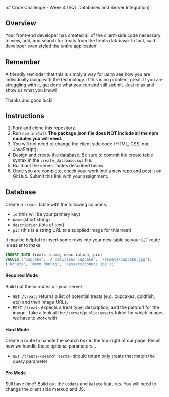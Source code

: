 n# Code Challenge - Week 4 (SQL Databases and Server Integration)

## Overview

Your front-end developer has created all of the client-side code
necessary to view, add, and search for treats from the treats
database. In fact, said developer even styled the entire application!


## Remember
A friendly reminder that this is simply a way for us to see how you are individually doing with the technology. If this is no problem, great. If you are struggling with it, get done what you can and still submit. Just relax and show us what you know!

Thanks and good luck!


## Instructions

1. Fork and clone this repository.
2. Run `npm install` **The package.json file does NOT include all the npm modules you will need.**
2. You will not need to change the client side code (HTML, CSS, nor JavaScript);
3. Design and create the database. Be sure to commit the create table syntax in the `create_database.sql` file.
4. Build out the server routes described below.
5. Once you are complete, check your work into a new repo and post it on GitHub. Submit this link with your assignment.

## Database

Create a `treats` table with the following columns:

* `id` (this will be your primary key)
* `name` (short string)
* `description` (lots of text)
* `pic` (this is a string URL to a supplied image for this treat)

It may be helpful to insert some rows into your new table so your `GET` route is easier to make.

```SQL
INSERT INTO treats (name, description, pic)
VALUES ('Cupcake', 'A delicious cupcake', '/assets/cupcake.jpg'),
('Donuts', 'Mmmm donuts', '/assets/donuts.jpg');
```

#### Required Mode

Build out these routes on your server:

* `GET /treats` returns a list of potential treats (e.g. cupcakes, goldfish, etc) and their image URLs.
* `POST /treats` expects a treat type, description, and the path/url for the image. Take a look at the `/server/public/assets` folder for which images we have to work with.

#### Hard Mode

Create a route to handle the search box in the top-right of our page. Recall how we handle these optional parameters...

* `GET /treats/<search terms>` should return only treats that match the query parameter

#### Pro Mode

Still have time? Build out the `Update` and `Delete` features. You will need to change the client side markup and JS.
